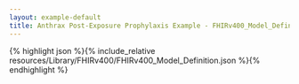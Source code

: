 ```yaml
---
layout: example-default
title: Anthrax Post-Exposure Prophylaxis Example - FHIRv400_Model_Definition.
---
```


{% highlight json %}{% include_relative resources/Library/FHIRv400/FHIRv400_Model_Definition.json %}{% endhighlight %}

